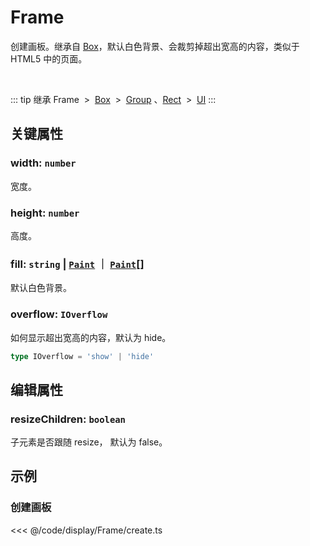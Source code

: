 <script setup>
import Case from '/component/Case.vue'
</script>

# Frame

创建画板。继承自 [Box](./Box.md)，默认白色背景、会裁剪掉超出宽高的内容，类似于 HTML5 中的页面。

<case name="Frame" editor=false></case>

<br/>

::: tip 继承
Frame &nbsp;>&nbsp; [Box](./Box.md) &nbsp;>&nbsp; [Group](./Group.md) 、[Rect](./Rect.md) &nbsp;>&nbsp; [UI](./UI.md)
:::

## 关键属性

### width: `number`

宽度。

### height: `number`

高度。

### fill: `string` | [`Paint`](../interface/ui/Paint) ｜ [`Paint`](../interface/ui/Paint.md)[]

默认白色背景。

### overflow: `IOverflow`

如何显示超出宽高的内容，默认为 hide。

```ts
type IOverflow = 'show' | 'hide'
```

## 编辑属性

### resizeChildren: `boolean`

子元素是否跟随 resize， 默认为 false。

<!-- ## 继承元素

### [Box](./Box.md) -->

<!-- ## API

### [Frame](/api/classes/Frame.md) -->

## 示例

<case name="Frame" index=0 editor=false></case>

### 创建画板

<<< @/code/display/Frame/create.ts
